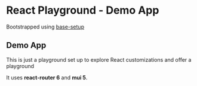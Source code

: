 # React Playground - Demo App
Bootstrapped using [base-setup](https://github.com/emptymusings/Miscellaneous/tree/main/react-playground/base-setup)

## Demo App
This is just a playground set up to explore React customizations and offer a playground

It uses **react-router 6** and **mui 5**.
